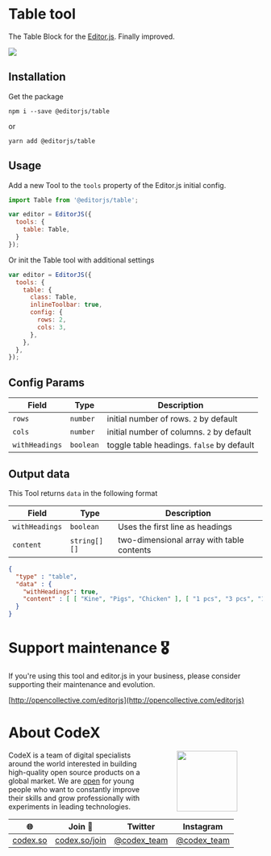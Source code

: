 # Table tool

The Table Block for the [Editor.js](https://editorjs.io). Finally improved.

![](assets/68747470733a2f2f636170656c6c612e706963732f34313239346365632d613262332d343135372d383339392d6666656665643364386666642e6a7067.jpeg)

## Installation

Get the package

```shell
npm i --save @editorjs/table
```
or

```shell
yarn add @editorjs/table
```

## Usage

Add a new Tool to the `tools` property of the Editor.js initial config.

```javascript
import Table from '@editorjs/table';

var editor = EditorJS({
  tools: {
    table: Table,
  }
});
```

Or init the Table tool with additional settings

```javascript
var editor = EditorJS({
  tools: {
    table: {
      class: Table,
      inlineToolbar: true,
      config: {
        rows: 2,
        cols: 3,
      },
    },
  },
});
```

## Config Params

| Field              | Type     | Description          |
| ------------------ | -------- | ---------------------------------------- |
| `rows`             | `number` | initial number of rows. `2`  by default |
| `cols`             | `number` | initial number of columns. `2` by default |
| `withHeadings`             | `boolean` | toggle table headings. `false` by default |

## Output data

This Tool returns `data` in the following format

| Field          | Type         | Description           |
| -------------- | ------------ | ----------------------------------------- |
| `withHeadings` | `boolean`    | Uses the first line as headings |
| `content`      | `string[][]` | two-dimensional array with table contents |

```json
{
  "type" : "table",
  "data" : {
    "withHeadings": true,
    "content" : [ [ "Kine", "Pigs", "Chicken" ], [ "1 pcs", "3 pcs", "12 pcs" ], [ "100$", "200$", "150$" ] ]
  }
}
```

# Support maintenance 🎖

If you're using this tool and editor.js in your business, please consider supporting their maintenance and evolution.

[http://opencollective.com/editorjs](http://opencollective.com/editorjs)

# About CodeX

<img align="right" width="120" height="120" src="https://codex.so/public/app/img/codex-logo.svg" hspace="50">

CodeX is a team of digital specialists around the world interested in building high-quality open source products on a global market. We are [open](https://codex.so/join) for young people who want to constantly improve their skills and grow professionally with experiments in leading technologies.

| 🌐 | Join  👋  | Twitter | Instagram |
| -- | -- | -- | -- |
| [codex.so](https://codex.so) | [codex.so/join](https://codex.so/join) |[@codex_team](http://twitter.com/codex_team) | [@codex_team](http://instagram.com/codex_team) |
